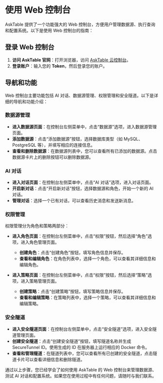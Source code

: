 # 使用 Web 控制台

AskTable 提供了一个功能强大的 Web 控制台，方便用户管理数据源、执行查询和配置系统。以下是使用 Web 控制台的指南：

## 登录 Web 控制台

1. **访问 AskTable 官网**：打开浏览器，访问 [AskTable 云控制台](https://cloud.asktable.com)。
2. **登录账户**：输入您的 **Token**，然后登录您的账户。

## 导航和功能

Web 控制台主要功能包括 AI 对话、数据源管理、权限管理和安全隧道。以下是详细的导航和功能介绍：

### 数据源管理

- **进入数据源页面**：在控制台左侧菜单中，点击“数据源”选项，进入数据源管理页面。
- **添加数据源**：点击“添加数据源”按钮，选择数据库类型（如 MySQL、PostgreSQL 等），并填写相应的连接信息。
- **查看和删除数据源**：在数据源列表中，您可以查看所有已添加的数据源。点击数据源卡片上的删除按钮可以删除数据源。

### AI 对话

- **进入对话页面**：在控制台左侧菜单中，点击“AI 对话”选项，进入对话页面。
- **开启新对话**：点击“开启新对话”按钮，选择数据源和角色，开始一个新的 AI 对话。
- **管理对话**：选择一个已有对话，可以查看历史消息和发送新消息。


### 权限管理

权限管理分为角色和策略两部分：

- **进入角色页面**：在控制台左侧菜单中，点击“权限”按钮，然后选择“角色”选项，进入角色管理页面。
  - **创建角色**：点击“创建角色”按钮，填写角色信息并保存。
  - **查看和编辑角色**：在角色列表中，选择一个角色，可以查看其详细信息和编辑角色。

- **进入策略页面**：在控制台左侧菜单中，点击“权限”按钮，然后选择“策略”选项，进入策略管理页面。
  - **创建策略**：点击“创建策略”按钮，填写策略信息并保存。
  - **查看和编辑策略**：在策略列表中，选择一个策略，可以查看其详细信息和编辑策略。

### 安全隧道

- **进入安全隧道页面**：在控制台左侧菜单中，点击“安全隧道”选项，进入安全隧道管理页面。
- **创建安全隧道**：点击“创建安全隧道”按钮，填写隧道名称并生成 SecureTunnel ID。使用生成的 ID 在服务器上运行相应的 Docker 命令。
- **查看和管理隧道**：在隧道列表中，您可以查看所有已创建的安全隧道，点击隧道卡片可以查看详细信息和删除隧道。


通过以上步骤，您已经学会了如何使用 AskTable 的 Web 控制台来管理数据源、测试 AI 对话和配置系统。如果您在使用过程中有任何问题，请随时与我们联系。